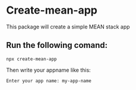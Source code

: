 # Create-mean-app
This package will create a simple MEAN stack app

## Run the following comand:
`npx create-mean-app`

Then write your appname like this: 

```
Enter your app name: my-app-name
```


